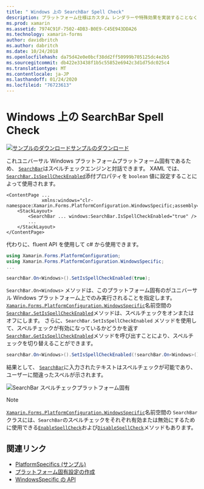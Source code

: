 ```yaml
---
title: " Windows 上の SearchBar Spell Check"
description: プラットフォーム仕様はカスタム レンダラーや特殊効果を実装することなく、特定のプラットフォームでのみ利用できる機能の使用を可能にします。 この記事では、SearchBar がスペルチェックエンジンと対話できるようにする Windows プラットフォーム固有のを使用する方法について説明します。
ms.prod: xamarin
ms.assetid: 7974C91F-7502-4DB3-B0E9-C45E943DDA26
ms.technology: xamarin-forms
author: davidbritch
ms.author: dabritch
ms.date: 10/24/2018
ms.openlocfilehash: da75d42e0e0bcf38dd2ff50999b705125dc4e2b5
ms.sourcegitcommit: db422e33438f1b5c55852e6942c3d1d75dc025c4
ms.translationtype: MT
ms.contentlocale: ja-JP
ms.lasthandoff: 01/24/2020
ms.locfileid: "76723613"
---
```

# <a name="searchbar-spell-check-on-windows"></a>Windows 上の SearchBar Spell Check

[![サンプルのダウンロード](~/media/shared/download.png)サンプルのダウンロード](https://docs.microsoft.com/samples/xamarin/xamarin-forms-samples/userinterface-platformspecifics)

これユニバーサル Windows プラットフォームプラットフォーム固有であるため、 [`SearchBar`](xref:Xamarin.Forms.SearchBar)はスペルチェックエンジンと対話できます。 XAML では、 [`SearchBar.IsSpellCheckEnabled`](xref:Xamarin.Forms.PlatformConfiguration.WindowsSpecific.SearchBar.IsSpellCheckEnabledProperty)添付プロパティを `boolean` 値に設定することによって使用されます。

```xaml
<ContentPage ...
             xmlns:windows="clr-namespace:Xamarin.Forms.PlatformConfiguration.WindowsSpecific;assembly=Xamarin.Forms.Core">
    <StackLayout>
        <SearchBar ... windows:SearchBar.IsSpellCheckEnabled="true" />
        ...
    </StackLayout>
</ContentPage>
```

代わりに、fluent API を使用して c# から使用できます。

```csharp
using Xamarin.Forms.PlatformConfiguration;
using Xamarin.Forms.PlatformConfiguration.WindowsSpecific;
...

searchBar.On<Windows>().SetIsSpellCheckEnabled(true);
```

`SearchBar.On<Windows>` メソッドは、このプラットフォーム固有のがユニバーサル Windows プラットフォーム上でのみ実行されることを指定します。 [`Xamarin.Forms.PlatformConfiguration.WindowsSpecific`](xref:Xamarin.Forms.PlatformConfiguration.WindowsSpecific)名前空間の[`SearchBar.SetIsSpellCheckEnabled`](xref:Xamarin.Forms.PlatformConfiguration.WindowsSpecific.SearchBar.SetIsSpellCheckEnabled(Xamarin.Forms.IPlatformElementConfiguration{Xamarin.Forms.PlatformConfiguration.Windows,Xamarin.Forms.SearchBar},System.Boolean))メソッドは、スペルチェックをオンまたはオフにします。 さらに、`SearchBar.SetIsSpellCheckEnabled` メソッドを使用して、スペルチェックが有効になっているかどうかを返す[`SearchBar.GetIsSpellCheckEnabled`](xref:Xamarin.Forms.PlatformConfiguration.WindowsSpecific.SearchBar.GetIsSpellCheckEnabled(Xamarin.Forms.IPlatformElementConfiguration{Xamarin.Forms.PlatformConfiguration.Windows,Xamarin.Forms.SearchBar}))メソッドを呼び出すことにより、スペルチェックを切り替えることができます。

```csharp
searchBar.On<Windows>().SetIsSpellCheckEnabled(!searchBar.On<Windows>().GetIsSpellCheckEnabled());
```

結果として、 [`SearchBar`](xref:Xamarin.Forms.SearchBar)に入力されたテキストはスペルチェックが可能であり、ユーザーに間違ったスペルが示されます。

![SearchBar スペルチェックプラットフォーム固有](searchbar-spell-check-images/searchbar-spellcheck.png "SearchBar スペルチェックプラットフォーム固有")

> [!NOTE]
> [`Xamarin.Forms.PlatformConfiguration.WindowsSpecific`](xref:Xamarin.Forms.PlatformConfiguration.WindowsSpecific)名前空間の `SearchBar` クラスには、`SearchBar`のスペルチェックをそれぞれ有効または無効にするために使用できる[`EnableSpellCheck`](xref:Xamarin.Forms.PlatformConfiguration.WindowsSpecific.SearchBar.EnableSpellCheck*)および[`DisableSpellCheck`](xref:Xamarin.Forms.PlatformConfiguration.WindowsSpecific.SearchBar.DisableSpellCheck*)メソッドもあります。

## <a name="related-links"></a>関連リンク

- [PlatformSpecifics (サンプル)](https://docs.microsoft.com/samples/xamarin/xamarin-forms-samples/userinterface-platformspecifics)
- [プラットフォーム固有設定の作成](~/xamarin-forms/platform/platform-specifics/index.md#creating-platform-specifics)
- [WindowsSpecific の API](xref:Xamarin.Forms.PlatformConfiguration.WindowsSpecific)
